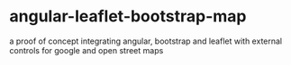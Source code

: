angular-leaflet-bootstrap-map
=============================

a proof of concept integrating angular, bootstrap and leaflet with external controls for google and open street maps
